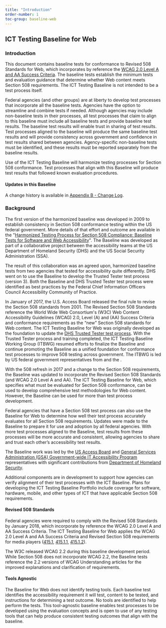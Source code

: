 ```yaml
---
title: "Introduction"
order-number: 1
toc-group: baseline-web
---
```


## ICT Testing Baseline for Web

### Introduction

This document contains baseline tests for conformance to Revised 508 Standards for Web, which incorporates by reference the [WCAG 2.0 Level A and AA Success Criteria](https://www.w3.org/TR/WCAG20/). The baseline tests establish the minimum tests and evaluation guidance that determine whether Web content meets Section 508 requirements. The ICT Testing Baseline is not intended to be a test process itself.

Federal agencies (and other groups) are at liberty to develop test processes that incorporate all the baseline tests. Agencies have the option to streamline and combine tests if needed. Although agencies may include non-baseline tests in their processes, all test processes that claim to align to this baseline must include all baseline tests and provide baseline test results. The baseline test results will enable trust in sharing of test results. Test processes aligned to the baseline will produce the same baseline test results and will provide consistency across government and confidence in test results shared between agencies. Agency-specific non-baseline tests must be identified, and these results must be reported separately from the baseline results.

Use of the ICT Testing Baseline will harmonize testing processes for Section 508 conformance. Test processes that align with this Baseline will produce test results that followed known evaluation procedures.

#### Updates in this Baseline

A change history is available in [Appendix B - Change Log](../ChangeLog3).

### Background

The first version of the harmonized baseline was developed in 2009 to establish consistency in Section 508 conformance testing within the US federal government. More details of that effort and outcome are available in the "[Harmonized Testing Process for Section 508 Compliance: Baseline Tests for Software and Web Accessibility](https://www.dhs.gov/sites/default/files/publications/Baseline_Tests_for_Software_and_Web_Accessibility_v2_0_2.pdf)". The Baseline was developed as part of a collaborative project between the accessibility teams at the US Department of Homeland Security (DHS) and the US Social Security Administration (SSA).

The result of this collaboration was an agreed upon, harmonized baseline tests from two agencies that tested for accessibility quite differently. DHS went on to use the Baseline to develop the Trusted Tester test process (version 3). Both the Baseline and DHS Trusted Tester test process were identified as best practices by the Federal Chief Information Officers Council Accessibility Community of Practice.

In January of 2017, the U.S. Access Board released the final rule to revise the Section 508 standards from 2001.  The Revised Section 508 Standards reference the World Wide Web Consortium's (W3C) Web Content Accessibility Guidelines (WCAG) 2.0, Level (A) and (AA) Success Criteria and conformance requirements as the “new” Section 508 standards for Web content.  The ICT Testing Baseline for Web was originally developed as the foundation to update the [DHS Trusted Tester test process](https://section508.gov/test/trusted-tester). With the Trusted Tester process and training completed, the ICT Testing Baseline Working Group (ITBWG) resumed efforts to finalize the Baseline and continue promoting the Baseline as a unified foundation for conformance test processes to improve 508 testing across government. The ITBWG is led by US federal government representatives from  and the .

With the 508 refresh in 2017 and a change to the Section 508 requirements, the Baseline was updated to incorporate the Revised Section 508 Standards (and WCAG 2.0 Level A and AA). The ICT Testing Baseline for Web, which specifies what must be evaluated for Section 508 conformance, can be used to develop comprehensive test methodologies for Web content. However, the Baseline can be used for more than test process development.

Federal agencies that have a Section 508 test process can also use the Baseline for Web to determine how well their test process accurately evaluates for all Section 508 requirements. Updates were made to the Baseline to prepare it for use and adoption by all federal agencies. With more test processes aligned to the Baseline, test results from these processes will be more accurate and consistent, allowing agencies to share and trust each other’s accessibility test results.

The Baseline work was led by the [US Access Board](https://www.access-board.gov/) and [General Services Administration (GSA) Government-wide IT Accessibility Program](https://www.section508.gov/) representatives with significant contributions from [Department of Homeland Security](https://www.dhs.gov/508-testing).

Additional components are in development to support how agencies can verify alignment of their test processes with the ICT Baseline. Plans for developing the ICT Testing Baseline Portfolio include coverage for software, hardware, mobile, and other types of ICT that have applicable Section 508 requirements.

#### Revised 508 Standards

Federal agencies were required to comply with the Revised 508 Standards by January 2018, which incorporate by reference the WCAG 2.0 Level A and AA Success Criteria. The ICT Testing Baseline for Web applies the WCAG 2.0 Level A and AA Success Criteria and Revised Section 508 requirements for media players ([415.1](https://www.federalregister.gov/d/2017-00395/p-592), [415.1.1](https://www.federalregister.gov/d/2017-00395/p-594), [415.1.2](https://www.federalregister.gov/d/2017-00395/p-595)).

The W3C released WCAG 2.2 during this baseline development period. While Section 508 does not incorporate WCAG 2.2, the Baseline tests reference the 2.2 versions of WCAG Understanding articles for the improved explanations and clarification of requirements.

#### Tools Agnostic

The Baseline for Web does not identify testing tools. Each baseline test identifies the accessibility requirement it will test, content to be tested, and instructions for determining a test outcome. No tools are identified to help perform the tests. This tool-agnostic baseline enables test processes to be developed using the evaluation concepts and is open to use of any testing tools that can help produce consistent testing outcomes that align with the baseline.

